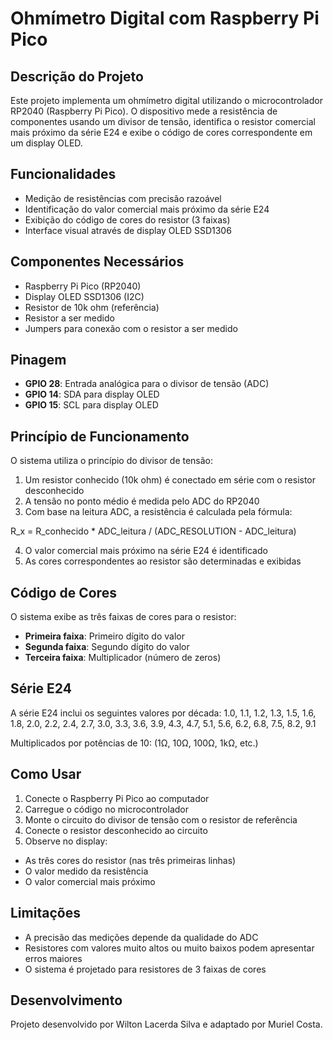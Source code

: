 # Ohmímetro Digital com Raspberry Pi Pico

## Descrição do Projeto

Este projeto implementa um ohmímetro digital utilizando o microcontrolador RP2040 (Raspberry Pi Pico). O dispositivo mede a resistência de componentes usando um divisor de tensão, identifica o resistor comercial mais próximo da série E24 e exibe o código de cores correspondente em um display OLED.

## Funcionalidades

- Medição de resistências com precisão razoável
- Identificação do valor comercial mais próximo da série E24
- Exibição do código de cores do resistor (3 faixas)
- Interface visual através de display OLED SSD1306

## Componentes Necessários

- Raspberry Pi Pico (RP2040)
- Display OLED SSD1306 (I2C)
- Resistor de 10k ohm (referência)
- Resistor a ser medido
- Jumpers para conexão com o resistor a ser medido

## Pinagem

- **GPIO 28**: Entrada analógica para o divisor de tensão (ADC)
- **GPIO 14**: SDA para display OLED
- **GPIO 15**: SCL para display OLED

## Princípio de Funcionamento

O sistema utiliza o princípio do divisor de tensão:

1. Um resistor conhecido (10k ohm) é conectado em série com o resistor desconhecido
2. A tensão no ponto médio é medida pelo ADC do RP2040
3. Com base na leitura ADC, a resistência é calculada pela fórmula:

R_x = R_conhecido * ADC_leitura / (ADC_RESOLUTION - ADC_leitura)

4. O valor comercial mais próximo na série E24 é identificado
5. As cores correspondentes ao resistor são determinadas e exibidas

## Código de Cores

O sistema exibe as três faixas de cores para o resistor:
- **Primeira faixa**: Primeiro dígito do valor
- **Segunda faixa**: Segundo dígito do valor
- **Terceira faixa**: Multiplicador (número de zeros)


## Série E24

A série E24 inclui os seguintes valores por década:
1.0, 1.1, 1.2, 1.3, 1.5, 1.6, 1.8, 2.0, 2.2, 2.4, 2.7, 3.0,
3.3, 3.6, 3.9, 4.3, 4.7, 5.1, 5.6, 6.2, 6.8, 7.5, 8.2, 9.1

Multiplicados por potências de 10: (1Ω, 10Ω, 100Ω, 1kΩ, etc.)

## Como Usar

1. Conecte o Raspberry Pi Pico ao computador
2. Carregue o código no microcontrolador
3. Monte o circuito do divisor de tensão com o resistor de referência
4. Conecte o resistor desconhecido ao circuito
5. Observe no display:
- As três cores do resistor (nas três primeiras linhas)
- O valor medido da resistência
- O valor comercial mais próximo

## Limitações

- A precisão das medições depende da qualidade do ADC
- Resistores com valores muito altos ou muito baixos podem apresentar erros maiores
- O sistema é projetado para resistores de 3 faixas de cores

## Desenvolvimento

Projeto desenvolvido por Wilton Lacerda Silva e adaptado por Muriel Costa.